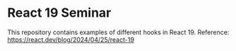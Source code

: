 # React 19 Seminar

This repository contains examples of different hooks in React 19.
Reference: https://react.dev/blog/2024/04/25/react-19

